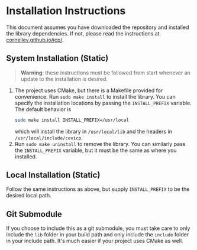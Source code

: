 # Installation Instructions

This document assumes you have downloaded the repository and installed the library dependencies.
If not, please read the instructions at [cornellev.github.io/icp/](https://cornellev.github.io/icp/).

## System Installation (Static)

> **Warning**: these instructions must be followed from start whenever an update to the installation is desired.

1. The project uses CMake, but there is a Makefile provided for convenience.
    Run `sudo make install` to install the library.
    You can specify the installation locations by passing the `INSTALL_PREFIX` variable.
    The default behavior is
    ```sh
    sudo make install INSTALL_PREFIX=/usr/local
    ```
    which will install the library in `/usr/local/lib` and the headers in `/usr/local/include/cevicp`.
2.  Run `sudo make uninstall` to remove the library.
    You can similarly pass the `INSTALL_PREFIX` variable, but it must be the same as where you installed.

## Local Installation (Static)

Follow the same instructions as above, but supply `INSTALL_PREFIX` to be the desired local path.

## Git Submodule

If you choose to include this as a git submodule, you must take care to only include the `lib` folder in your build path and only include the `include` folder in your include path. It's much easier if your project uses CMake as well.
